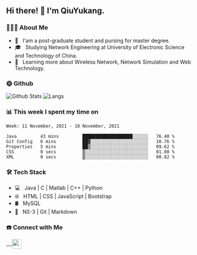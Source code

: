 <h2> Hi there! 👋 I'm QiuYukang.</h2>

<h3> 👨🏻‍💻 About Me </h3>

- 💼 &nbsp; I'am a post-graduate student and pursing for master degree.
- 🎓 &nbsp; Studying Network Engineering at University of Electronic Science and Technology of China.
- 🌱 &nbsp; Learning more about Wireless Network, Network Simulation and Web Technology.

<h3> 🌞 Github</h3>

![Github Stats](https://github-readme-stats-beta-lovat.vercel.app/api?username=QiuYukang&count_private=true&show_icons=true&hide=stars)
![Langs](https://github-readme-stats-beta-lovat.vercel.app/api/top-langs/?username=QiuYukang&count_private=true&layout=compact)

<h3> 📊 This week I spent my time on</h3>

<!--START_SECTION:waka-->
```text
Week: 11 November, 2021 - 18 November, 2021

Java         43 mins         ███████████████████░░░░░░   76.40 % 
Git Config   6 mins          ██▓░░░░░░░░░░░░░░░░░░░░░░   10.76 % 
Properties   5 mins          ██▒░░░░░░░░░░░░░░░░░░░░░░   09.62 % 
CSS          0 secs          ▒░░░░░░░░░░░░░░░░░░░░░░░░   01.08 % 
XML          0 secs          ▒░░░░░░░░░░░░░░░░░░░░░░░░   00.82 % 
```
<!--END_SECTION:waka-->

<h3>🛠 Tech Stack</h3>

- 💻 &nbsp; Java | C | Matlab | C++ | Python
- 🌐 &nbsp; HTML | CSS | JavaScript | Bootstrap
- 🛢  &nbsp; MySQL
- 🔧 &nbsp; NS-3 | Git | Markdown

<h3> ☎️ Connect with Me </h3>

<a href="mailto:b612n@qq.com">
   &nbsp;  &nbsp;
  <img align="center" width="26px" src="https://github.com/TheDudeThatCode/TheDudeThatCode/blob/master/Assets/Gmail.svg" />
</a>
